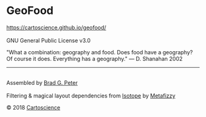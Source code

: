 # GeoFood

https://cartoscience.github.io/geofood/
<br><br>
GNU General Public License v3.0
<br>

"What a combination: geography and food. Does food have a geography? 
<br>
Of course it does. Everything has a geography." — D. Shanahan 2002

<hr>

<br>
Assembled by <a target="_blank" rel="noopener noreferrer" href="http://bradpeter.com/">Brad G. Peter</a>
<br><br>
Filtering & magical layout dependencies from <a target="_blank" rel="noopener noreferrer" href="https://isotope.metafizzy.co/">Isotope</a> by <a target="_blank" rel="noopener noreferrer" href="https://metafizzy.co/">Metafizzy</a>

&copy; 2018 <a target="_blank" rel="noopener noreferrer" href="https://cartoscience.com">Cartoscience</a>
